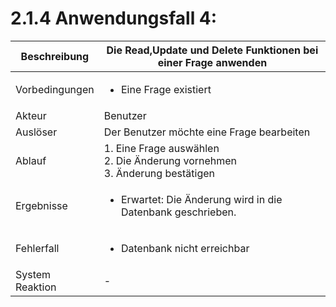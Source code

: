 # 2.1.4 Anwendungsfall 4: 

| Beschreibung | Die Read,Update und Delete Funktionen bei einer Frage anwenden |
| ------------- | --- |
| Vorbedingungen | <ul><li> Eine Frage existiert </li></ul> |
| Akteur | Benutzer |
| Auslöser | Der Benutzer möchte eine Frage bearbeiten |
| Ablauf | 1. Eine Frage auswählen <br/> 2. Die Änderung vornehmen <br/> 3. Änderung bestätigen |
| Ergebnisse | <ul><li>Erwartet: Die Änderung wird in die Datenbank geschrieben. </li></ul> |
| Fehlerfall | <ul><li> Datenbank nicht erreichbar </li></ul>| 
| System Reaktion | - |
